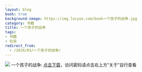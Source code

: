 ```yaml
---
layout: blog
book: true
background-image: https://img.locyoo.com/book一个孩子的战争.jpg
category: 书籍
title: 一个孩子的战争
tags:
- 书籍
- 社会
redirect_from:
  - /2024/03/一个孩子的战争/
---
```

![](https://img.locyoo.com/book一个孩子的战争.jpg)
一个孩子的战争: <a name = "ref1" href="https://url18.ctfile.com/f/50983618-1345419454-5fb4be?p=3619">点击下载</a>，访问密码请点击右上方“关于”自行查看
